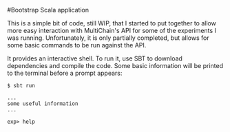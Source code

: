 #Bootstrap Scala application

This is a simple bit of code, still WIP, that I started to put together to allow more easy interaction with MultiChain's API for some of the experiments I was running. Unfortunately, it is only partially completed, but allows for some basic commands to be run against the API.

It provides an interactive shell. To run it, use SBT to download dependencies and compile the code. Some basic information will be printed to the terminal before a prompt appears:

```
$ sbt run

...
some useful information
...

exp> help
```

